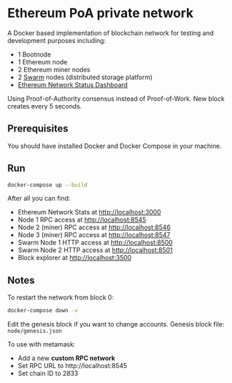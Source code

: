 # Ethereum PoA private network
A Docker based implementation of blockchain network for testing and development purposes including:
- 1 Bootnode
- 1 Ethereum node
- 2 Ethereum miner nodes
- 2 [Swarm](https://swarm-gateways.net/bzz:/theswarm.eth) nodes (distributed storage platform)
- [Ethereum Network Status Dashboard](https://github.com/goerli/ethstats-server)

Using Proof-of-Authority consensus instead of Proof-of-Work.
New block creates every 5 seconds.

## Prerequisites
You should have installed Docker and Docker Compose in your machine.

## Run
```bash
docker-compose up --build
```

After all you can find:
- Ethereum Network Stats at [http://localhost:3000](http://localhost:3000)
- Node 1 RPC access at [http://localhost:8545](http://localhost:8545)
- Node 2 (miner) RPC access at [http://localhost:8546](http://localhost:8546)
- Node 3 (miner) RPC access at [http://localhost:8547](http://localhost:8547)
- Swarm Node 1 HTTP access at [http://localhost:8500](http://localhost:8500)
- Swarm Node 2 HTTP access at [http://localhost:8501](http://localhost:8501)
- Block explorer at [http://localhost:3500](http://localhost:3500)

## Notes

To restart the network from block 0:
```bash
docker-compose down -v
```

Edit the genesis block if you want to change accounts. Genesis block file: `node/genesis.json`

To use with metamask:
 - Add a new **custom RPC network**
 - Set RPC URL to http://localhost:8545
 - Set chain ID to 2833



